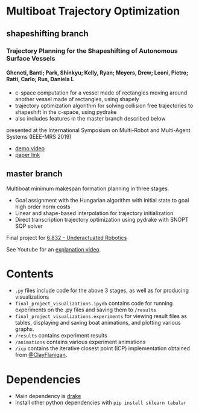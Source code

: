 # Multiboat Trajectory Optimization

## shapeshifting branch

### Trajectory Planning for the Shapeshifting of Autonomous Surface Vessels
#### Gheneti, Banti; Park, Shinkyu; Kelly, Ryan; Meyers, Drew; Leoni, Pietro; Ratti, Carlo; Rus, Daniela L

- c-space computation for a vessel made of rectangles moving around another vessel made of rectangles, using shapely
- trajectory optimization algorithm for solving collision free trajectories to shapeshift in the c-space, using pydrake
- also includes features in the master branch described below

presented at the International Symposium on Multi-Robot and Multi-Agent Systems (IEEE-MRS 2019)
- [demo video](https://www.youtube.com/watch?v=9JNuBHQdF0U)
- [paper link](https://dspace.mit.edu/handle/1721.1/137050)


## master branch

Multiboat minimum makespan formation planning in three stages.

- Goal assignment with the Hungarian algorithm with initial state to goal high order  norm costs
- Linear and shape-based interpolation for trajectory initialization
- Direct transcription trajectory optimization using pydrake with SNOPT SQP solver

Final project for [6.832 - Underactuated Robotics](http://underactuated.csail.mit.edu/)

See Youtube for an [explanation video](https://youtu.be/kd0PPfe8hwg).

# Contents

- `.py` files include code for the above 3 stages, as well as for producing visualizations
- `final_project_visualizations.ipynb` contains code for running experiments on the .py files and saving them to `/results`
- `final_project_visualizations.experiments` for viewing result files as tables, displaying and saving boat animations, and plotting various graphs.
- `/results` contains experiment results
- `/animations` contains various experiment animations
- `/icp` contains the iterative closest point (ICP) implementation obtained from [@ClayFlanigan](https://github.com/ClayFlannigan/icp).

# Dependencies

- Main dependency is [drake](https://github.com/RobotLocomotion/drake)
- Install other python dependencies with `pip install sklearn tabular`





